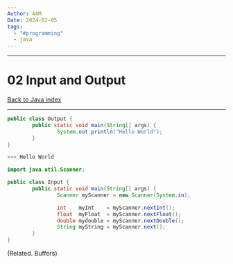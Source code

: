 ```yaml
---
Author: AAM
Date: 2024-02-05
tags:
  - "#programming"
  - java
---
```

---
# 02 Input and Output

[Back to Java index](../JAVA.md)

---

```java
public class Output {
		public static void main(String[] args) {
				System.out.println("Hello World");
		}
}

>>> Hello World
```

```java
import java.util.Scanner;

public class Input {
		public static void main(String[] args) {
				Scanner myScanner = new Scanner(System.in);

				int    myInt    = myScanner.nextInt();
				float  myFloat  = myScanner.nextFloat();
				double mydouble = myScanner.nextDouble();
				String myString = myScanner.next();
		}
}
```

(Related. Buffers)